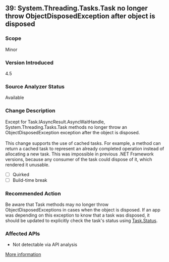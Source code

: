 ## 39: System.Threading.Tasks.Task no longer throw ObjectDisposedException after object is disposed

### Scope
Minor

### Version Introduced
4.5

### Source Analyzer Status
Available

### Change Description
Except for Task.IAsyncResult.AsyncWaitHandle, System.Threading.Tasks.Task methods no longer throw an ObjectDisposedException exception after the object is disposed.<br/><br/>This change supports the use of cached tasks. For example, a method can return a cached task to represent an already completed operation instead of allocating a new task. This was impossible in previous .NET Framework versions, because any consumer of the task could dispose of it, which rendered it unusable.

- [ ] Quirked
- [ ] Build-time break

### Recommended Action
Be aware that Task methods may no longer throw ObjectDisposedExceptions in cases when the object is disposed. If an app was depending on this exception to know that a task was disposed, it should be updated to explicitly check the task's status using [Task.Status](https://msdn.microsoft.com/en-us/library/system.threading.tasks.task.status(v=vs.110).aspx).

### Affected APIs
* Not detectable via API analysis

[More information](https://msdn.microsoft.com/en-us/library/hh367887(v=vs.110).aspx#core)
